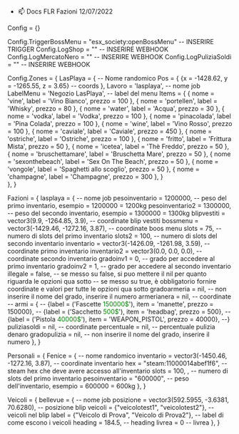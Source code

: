 - 📫 Docs FLR Fazioni 12/07/2022

Config = {}

Config.TriggerBossMenu = "esx_society:openBossMenu" -- INSERIRE TRIGGER
Config.LogShop = "" -- INSERIRE WEBHOOK
Config.LogMercatoNero = "" -- INSERIRE WEBHOOK
Config.LogPuliziaSoldi = "" -- INSERIRE WEBHOOK

Config.Zones = {
    LasPlaya = { -- Nome randomico
        Pos = {
            {x = -1428.62, y = -1265.55, z = 3.65} -- coords
        },
        Lavoro = 'lasplaya', -- nome job
        LabelMenu = 'Negozio LasPlaya', -- label del menu
        Items = {
            { nome = 'vine', label = 'Vino Bianco', prezzo = 100 },
            { nome = 'portellen', label = 'Whisky', prezzo = 80 },
            { nome = 'water', label = 'Acqua', prezzo = 30 },
            { nome = 'vodka', label = 'Vodka', prezzo = 100 },
            { nome = 'pinacolada', label = 'Pina Colada', prezzo = 100 },
            { nome = 'wine', label = 'Vino Rosso', prezzo = 100 },
            { nome = 'caviale', label = 'Caviale', prezzo = 450 },
            { nome = 'ostriche', label = 'Ostriche', prezzo = 100 },
            { nome = 'fritto', label = 'Frittura Mista', prezzo = 50 },
            { nome = 'icetea', label = 'Thè Freddo', prezzo = 50 },
            { nome = 'bruschettamare', label = 'Bruschetta Mare', prezzo = 50 },
            { nome = 'sexonthebeach', label = 'Sex On The Beach', prezzo = 50 },
            { nome = 'vongole', label = 'Spaghetti allo scoglio', prezzo = 50 },
            { nome = 'champagne', label = 'Champagne', prezzo = 300 },
        }				
    },
}

Fazioni = {
     lasplaya = { -- nome job
         pesoinventario = 1200000, -- peso del primo inventario, esempio = 1200000 = 1200kg
         pesoinventario2 = 1300000, -- peso del secondo inventario, esempio = 1300000 = 1300kg
         blipvestiti = vector3(9.9, -1264.85, 3.9), -- coordinate blip vestiti
         bossmenu = vector3(-1429.46, -1272.16, 3.87), -- coordinate boos menu
         slots = 75, -- numero di slots del primo inventario
         slots2 = 100, -- numero di slots del secondo inventario
         inventario = vector3(-1426.09, -1261.98, 3.59), -- coordinate primo inventario
         inventario2 = vector3(0.0, 0.0, 0.0), -- coordinate secondo inventario
         gradoinv1 = 0, -- grado per accedere al primo inventario
         gradoinv2 = 1, -- grado per accedere al secondo inventario
         illegale = false, -- se messo su false, si puo mettere il nil per quanto riguarda le opzioni qua sotto
                           -- se messo su true, è obbligatorio fornire coordinate e valori per tutte le opzioni qua sotto
         gradoarmeria = nil, -- non inserire il nome del grado, inserire il numero
         armerianera = nil, -- coordinate
        -- armi = {
       --     {label = ('Fascette <span style="color:green;">150000$</span>'), item = 'manette', prezzo = 150000},
        --    {label = ('Sacchetto <span style="color:green;">500$</span>'), item = 'headbag', prezzo = 500},
        --    {label = ('Pistola <span style="color:green;">40000$</span>'), item = 'WEAPON_PISTOL', prezzo = 40000},
        --}
        puliziasoldi = nil, -- coordinate
        percentuale = nil, -- percentuale pulizia denaro
        gradopulizia = nil, -- non inserire il nome del grado, inserire il numero
     },
}

Personali = {
     Fenice = { -- nome randomico
         inventario = vector3(-1450.46, -1272.16, 3.87), -- coordinate inventario
         hex = "steam:11000014abef1f6", -- steam hex che deve avere accesso all'inventario
         slots = 100, , -- numero di slots del primo inventario
         pesoinventario = "600000", -- peso dell'inventario, esempio = 600000 = 600kg
     },
}

Veicoli = {
     bellevue = { -- nome job
         posizione = vector3(592.5955, -3.6381, 70.6280), -- posizione blip
         veicoli = {"veicolotest1", "veicolotest2"}, -- veicoli nel blip
         label = {"Veicolo di Prova", "Veicolo di Prova2"}, -- label di come escono i veicoli
         heading = 184.5, -- heading
         livrea = 0 -- livrea
     },
}
